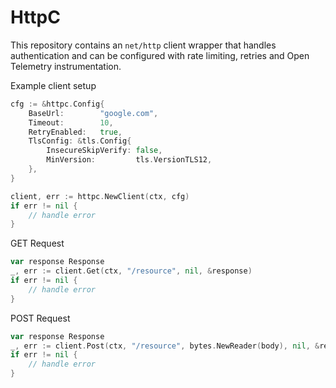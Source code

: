 # HttpC

This repository contains an `net/http` client wrapper that handles authentication and can be configured with rate limiting, retries and Open Telemetry instrumentation.

Example client setup

```go
cfg := &httpc.Config{
    BaseUrl:        "google.com",
    Timeout:        10,
    RetryEnabled:   true,
    TlsConfig: &tls.Config{
        InsecureSkipVerify: false,
        MinVersion:         tls.VersionTLS12,
    },
}

client, err := httpc.NewClient(ctx, cfg)
if err != nil {
    // handle error
}
```

GET Request

```go
var response Response
_, err := client.Get(ctx, "/resource", nil, &response)
if err != nil {
    // handle error
}
```

POST Request

```go
var response Response
_, err := client.Post(ctx, "/resource", bytes.NewReader(body), nil, &response)
if err != nil {
    // handle error
}
```
